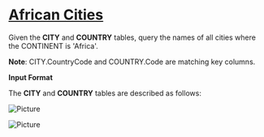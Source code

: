 # [African Cities](https://www.hackerrank.com/challenges/african-cities/problem)

Given the <strong>CITY</strong> and <strong>COUNTRY</strong> tables, query the names of all cities where the CONTINENT is 'Africa'.

<strong>Note</strong>: CITY.CountryCode and COUNTRY.Code are matching key columns.

<strong>Input Format</strong>

The <strong>CITY</strong> and <strong>COUNTRY</strong> tables are described as follows:

![Picture](https://s3.amazonaws.com/hr-challenge-images/8137/1449729804-f21d187d0f-CITY.jpg)

![Picture](https://s3.amazonaws.com/hr-challenge-images/8342/1449769013-e54ce90480-Country.jpg)
